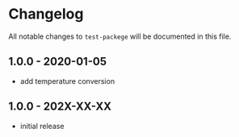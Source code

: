 # Changelog

All notable changes to `test-packege` will be documented in this file.

## 1.0.0 - 2020-01-05

- add temperature conversion

## 1.0.0 - 202X-XX-XX

- initial release
